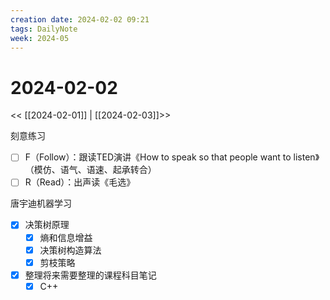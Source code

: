 ```yaml
---
creation date: 2024-02-02 09:21
tags: DailyNote
week: 2024-05
---
```


# 2024-02-02

<< [[2024-02-01]] | [[2024-02-03]]>>

刻意练习
- [ ] F（Follow）：跟读TED演讲《How to speak so that people want to listen》（模仿、语气、语速、起承转合）
- [ ] R（Read）：出声读《毛选》

唐宇迪机器学习
- [x] 决策树原理
	- [x] 熵和信息增益
	- [x] 决策树构造算法
	- [x] 剪枝策略

- [x] 整理将来需要整理的课程科目笔记
	- [x] C++